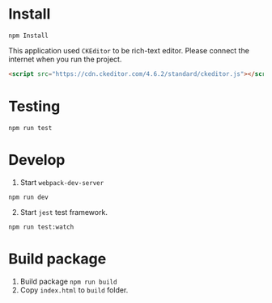 # Install
```
npm Install
```
This application used `CKEditor` to be rich-text editor. Please connect the internet when you run the project.
```html
<script src="https://cdn.ckeditor.com/4.6.2/standard/ckeditor.js"></script>
```

# Testing
```
npm run test
```

# Develop
1. Start `webpack-dev-server`
```
npm run dev
```
2. Start `jest` test framework.
```
npm run test:watch
```

# Build package
1. Build package `npm run build`
2. Copy `index.html` to `build` folder.
